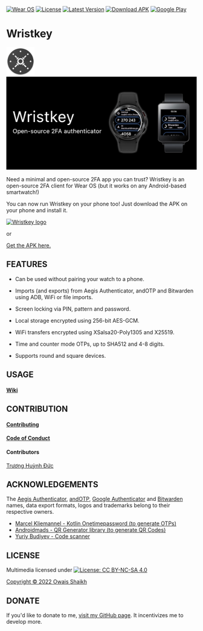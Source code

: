 [![Wear OS](https://img.shields.io/badge/Made%20for-Wear%20OS%203.0-4285f4.svg?style=flat-square&logo=wear%20os)](https://wearos.google.com)
[![License](https://img.shields.io/badge/License-MIT-purple?style=flat-square&logo=libreoffice)](LICENSE)
[![Latest Version](https://img.shields.io/github/v/tag/4f77616973/Wristkey?label=Version&style=flat-square&logo=semver)](https://github.com/0x4f53/Wristkey/releases)
[![Download APK](https://img.shields.io/badge/Download%20APK-Click%20Here-blue?style=flat-square&logo=dropbox)](app/build/outputs/apk/debug/)
[![Google Play](https://img.shields.io/badge/Play%20Store-Click%20Here-teal?style=flat-square&logo=googleplay)](https://play.google.com/store/apps/details?id=zeroxfourf.wristkey)

# Wristkey

<img src = "app/src/main/res/mipmap-xxxhdpi/ic_launcher.png" alt = "Wristkey logo" width = "75dp">

<img src = screenshots/featuregraphic.png alt="mockup" width = "750dp">

Need a minimal and open-source 2FA app you can trust? Wristkey is an open-source 2FA client for Wear OS (but it works on any Android-based smartwatch!) 

You can now run Wristkey on your phone too! Just download the APK on your phone and install it.

<a href="https://play.google.com/store/apps/details?id=zeroxfourf.wristkey"><img src = "https://upload.wikimedia.org/wikipedia/commons/thumb/7/78/Google_Play_Store_badge_EN.svg/1200px-Google_Play_Store_badge_EN.svg.png" alt = "Wristkey logo" width = "125dp"></a>

or

[Get the APK here.](https://github.com/0x4f53/Wristkey/releases)

## FEATURES

- Can be used without pairing your watch to a phone.

- Imports (and exports) from Aegis Authenticator, andOTP and Bitwarden using ADB, WiFi or file imports.

- Screen locking via PIN, pattern and password.

- Local storage encrypted using 256-bit AES-GCM.

- WiFi transfers encrypted using XSalsa20-Poly1305 and X25519.

- Time and counter mode OTPs, up to SHA512 and 4-8 digits.

- Supports round and square devices.

## USAGE

#### [Wiki](https://github.com/0x4f53/Wristkey/wiki)

## CONTRIBUTION

#### [Contributing](CONTRIBUTING.md)

#### [Code of Conduct](CODE_OF_CONDUCT.md)

#### Contributors

[Trương Huỳnh Đức](https://github.com/huynhduc0)

## ACKNOWLEDGEMENTS

The [Aegis Authenticator](https://getaegis.app/), [andOTP](https://github.com/andOTP/andOTP), [Google Authenticator](https://github.com/google/google-authenticator) and [Bitwarden](https://bitwarden.com/) names, data export formats, logos and trademarks belong to their respective owners.

- [Marcel Kliemannel - Kotlin Onetimepassword (to generate OTPs)](https://github.com/marcelkliemannel/kotlin-onetimepassword)
- [Androidmads - QR Generator library (to generate QR Codes)](https://github.com/androidmads/QRGenerator)
- [Yuriy Budiyev - Code scanner](https://github.com/yuriy-budiyev/code-scanner)

## LICENSE

Multimedia licensed under [![License: CC BY-NC-SA 4.0](https://licensebuttons.net/l/by-nc-sa/4.0/80x15.png)](https://creativecommons.org/licenses/by-nc-sa/4.0/) 

[Copyright © 2022 Owais Shaikh](LICENSE)

## DONATE

If you'd like to donate to me, [visit my GitHub page](https://github.com/0x4f53). It incentivizes me to develop more.
